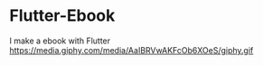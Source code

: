 # Flutter-Ebook
I make a ebook with Flutter
https://media.giphy.com/media/AaIBRVwAKFcOb6XOeS/giphy.gif
